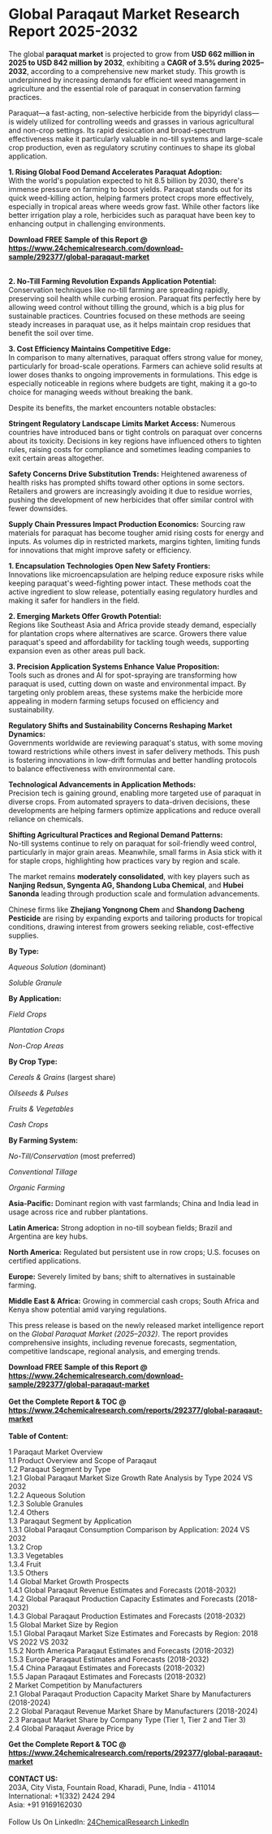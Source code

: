 <h1>Global Paraqaut Market Research Report 2025-2032</h1><p>The global <strong>paraquat market</strong> is projected to grow from <strong>USD 662 million in 2025 to USD 842 million by 2032</strong>, exhibiting a <strong>CAGR of 3.5% during 2025–2032</strong>, according to a comprehensive new market study. This growth is underpinned by increasing demands for efficient weed management in agriculture and the essential role of paraquat in conservation farming practices.</p><p>Paraquat—a fast-acting, non-selective herbicide from the bipyridyl class—is widely utilized for controlling weeds and grasses in various agricultural and non-crop settings. Its rapid desiccation and broad-spectrum effectiveness make it particularly valuable in no-till systems and large-scale crop production, even as regulatory scrutiny continues to shape its global application.</p><p><strong>1. Rising Global Food Demand Accelerates Paraquat Adoption:</strong><br>
With the world's population expected to hit 8.5 billion by 2030, there's immense pressure on farming to boost yields. Paraquat stands out for its quick weed-killing action, helping farmers protect crops more effectively, especially in tropical areas where weeds grow fast. While other factors like better irrigation play a role, herbicides such as paraquat have been key to enhancing output in challenging environments.</p><div><b>Download FREE Sample of this Report @ 
            <a href="https://www.24chemicalresearch.com/download-sample/292377/global-paraqaut-market">
            https://www.24chemicalresearch.com/download-sample/292377/global-paraqaut-market</a></b></div><br><p><strong>2. No-Till Farming Revolution Expands Application Potential:</strong><br>
Conservation techniques like no-till farming are spreading rapidly, preserving soil health while curbing erosion. Paraquat fits perfectly here by allowing weed control without tilling the ground, which is a big plus for sustainable practices. Countries focused on these methods are seeing steady increases in paraquat use, as it helps maintain crop residues that benefit the soil over time.</p><p><strong>3. Cost Efficiency Maintains Competitive Edge:</strong><br>
In comparison to many alternatives, paraquat offers strong value for money, particularly for broad-scale operations. Farmers can achieve solid results at lower doses thanks to ongoing improvements in formulations. This edge is especially noticeable in regions where budgets are tight, making it a go-to choice for managing weeds without breaking the bank.</p><p>Despite its benefits, the market encounters notable obstacles:</p><p><strong>Stringent Regulatory Landscape Limits Market Access:</strong> Numerous countries have introduced bans or tight controls on paraquat over concerns about its toxicity. Decisions in key regions have influenced others to tighten rules, raising costs for compliance and sometimes leading companies to exit certain areas altogether.</p><p><strong>Safety Concerns Drive Substitution Trends:</strong> Heightened awareness of health risks has prompted shifts toward other options in some sectors. Retailers and growers are increasingly avoiding it due to residue worries, pushing the development of new herbicides that offer similar control with fewer downsides.</p><p><strong>Supply Chain Pressures Impact Production Economics:</strong> Sourcing raw materials for paraquat has become tougher amid rising costs for energy and inputs. As volumes dip in restricted markets, margins tighten, limiting funds for innovations that might improve safety or efficiency.</p><p><strong>1. Encapsulation Technologies Open New Safety Frontiers:</strong><br>
Innovations like microencapsulation are helping reduce exposure risks while keeping paraquat's weed-fighting power intact. These methods coat the active ingredient to slow release, potentially easing regulatory hurdles and making it safer for handlers in the field.</p><p><strong>2. Emerging Markets Offer Growth Potential:</strong><br>
Regions like Southeast Asia and Africa provide steady demand, especially for plantation crops where alternatives are scarce. Growers there value paraquat's speed and affordability for tackling tough weeds, supporting expansion even as other areas pull back.</p><p><strong>3. Precision Application Systems Enhance Value Proposition:</strong><br>
Tools such as drones and AI for spot-spraying are transforming how paraquat is used, cutting down on waste and environmental impact. By targeting only problem areas, these systems make the herbicide more appealing in modern farming setups focused on efficiency and sustainability.</p><p><strong>Regulatory Shifts and Sustainability Concerns Reshaping Market Dynamics:</strong><br>
	Governments worldwide are reviewing paraquat's status, with some moving toward restrictions while others invest in safer delivery methods. This push is fostering innovations in low-drift formulas and better handling protocols to balance effectiveness with environmental care.</p><p><strong>Technological Advancements in Application Methods:</strong><br>
	Precision tech is gaining ground, enabling more targeted use of paraquat in diverse crops. From automated sprayers to data-driven decisions, these developments are helping farmers optimize applications and reduce overall reliance on chemicals.</p><p><strong>Shifting Agricultural Practices and Regional Demand Patterns:</strong><br>
	No-till systems continue to rely on paraquat for soil-friendly weed control, particularly in major grain areas. Meanwhile, small farms in Asia stick with it for staple crops, highlighting how practices vary by region and scale.</p><p>The market remains <strong>moderately consolidated</strong>, with key players such as <strong>Nanjing Redsun, Syngenta AG, Shandong Luba Chemical</strong>, and <strong>Hubei Sanonda</strong> leading through production scale and formulation advancements.</p><p>Chinese firms like <strong>Zhejiang Yongnong Chem</strong> and <strong>Shandong Dacheng Pesticide</strong> are rising by expanding exports and tailoring products for tropical conditions, drawing interest from growers seeking reliable, cost-effective supplies.</p><p><strong>By Type:</strong></p><p><em>Aqueous Solution</em> (dominant)</p><p><em>Soluble Granule</em></p><p><strong>By Application:</strong></p><p><em>Field Crops</em></p><p><em>Plantation Crops</em></p><p><em>Non-Crop Areas</em></p><p><strong>By Crop Type:</strong></p><p><em>Cereals &amp; Grains</em> (largest share)</p><p><em>Oilseeds &amp; Pulses</em></p><p><em>Fruits &amp; Vegetables</em></p><p><em>Cash Crops</em></p><p><strong>By Farming System:</strong></p><p><em>No-Till/Conservation</em> (most preferred)</p><p><em>Conventional Tillage</em></p><p><em>Organic Farming</em></p><p><strong>Asia-Pacific:</strong> Dominant region with vast farmlands; China and India lead in usage across rice and rubber plantations.</p><p><strong>Latin America:</strong> Strong adoption in no-till soybean fields; Brazil and Argentina are key hubs.</p><p><strong>North America:</strong> Regulated but persistent use in row crops; U.S. focuses on certified applications.</p><p><strong>Europe:</strong> Severely limited by bans; shift to alternatives in sustainable farming.</p><p><strong>Middle East &amp; Africa:</strong> Growing in commercial cash crops; South Africa and Kenya show potential amid varying regulations.</p><p>This press release is based on the newly released market intelligence report on the <em>Global Paraquat Market (2025–2032)</em>. The report provides comprehensive insights, including revenue forecasts, segmentation, competitive landscape, regional analysis, and emerging trends.</p><div><b>Download FREE Sample of this Report @ 
            <a href="https://www.24chemicalresearch.com/download-sample/292377/global-paraqaut-market">
            https://www.24chemicalresearch.com/download-sample/292377/global-paraqaut-market</a></b></div><br><div><b>Get the Complete Report & TOC @ 
            <a href="https://www.24chemicalresearch.com/reports/292377/global-paraqaut-market">
            https://www.24chemicalresearch.com/reports/292377/global-paraqaut-market</a></b></div><br>
            <b>Table of Content:</b><p>1 Paraqaut Market Overview<br />
    1.1 Product Overview and Scope of Paraqaut<br />
    1.2 Paraqaut Segment by Type<br />
        1.2.1 Global Paraqaut Market Size Growth Rate Analysis by Type 2024 VS 2032<br />
        1.2.2 Aqueous Solution<br />
        1.2.3 Soluble Granules<br />
        1.2.4 Others<br />
    1.3 Paraqaut Segment by Application<br />
        1.3.1 Global Paraqaut Consumption Comparison by Application: 2024 VS 2032<br />
        1.3.2 Crop<br />
        1.3.3 Vegetables<br />
        1.3.4 Fruit<br />
        1.3.5 Others<br />
    1.4 Global Market Growth Prospects<br />
        1.4.1 Global Paraqaut Revenue Estimates and Forecasts (2018-2032)<br />
        1.4.2 Global Paraqaut Production Capacity Estimates and Forecasts (2018-2032)<br />
        1.4.3 Global Paraqaut Production Estimates and Forecasts (2018-2032)<br />
    1.5 Global Market Size by Region<br />
        1.5.1 Global Paraqaut Market Size Estimates and Forecasts by Region: 2018 VS 2022 VS 2032<br />
        1.5.2 North America Paraqaut Estimates and Forecasts (2018-2032)<br />
        1.5.3 Europe Paraqaut Estimates and Forecasts (2018-2032)<br />
        1.5.4 China Paraqaut Estimates and Forecasts (2018-2032)<br />
        1.5.5 Japan Paraqaut Estimates and Forecasts (2018-2032)<br />
2 Market Competition by Manufacturers<br />
    2.1 Global Paraqaut Production Capacity Market Share by Manufacturers (2018-2024)<br />
    2.2 Global Paraqaut Revenue Market Share by Manufacturers (2018-2024)<br />
    2.3 Paraqaut Market Share by Company Type (Tier 1, Tier 2 and Tier 3)<br />
    2.4 Global Paraqaut Average Price by</p><div><b>Get the Complete Report & TOC @ 
            <a href="https://www.24chemicalresearch.com/reports/292377/global-paraqaut-market">
            https://www.24chemicalresearch.com/reports/292377/global-paraqaut-market</a></b></div><br><b>CONTACT US:</b><br>
            203A, City Vista, Fountain Road, Kharadi, Pune, India - 411014<br>
            International: +1(332) 2424 294<br>
            Asia: +91 9169162030 <br><br>
            Follow Us On LinkedIn: <a href="https://www.linkedin.com/company/24chemicalresearch/">24ChemicalResearch LinkedIn</a>